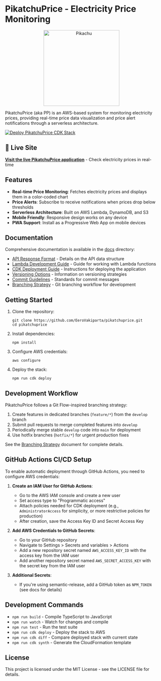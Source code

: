 # PikatchuPrice - Electricity Price Monitoring

<p align="center">
  <img src="https://www.freeiconspng.com/uploads/pikachu-transparent-29.gif" alt="Pikachu" width="250"/>
</p>

PikatchuPrice (aka PP) is an AWS-based system for monitoring electricity prices, providing real-time price data visualization and price alert notifications through a serverless architecture.

[![Deploy PikatchuPrice CDK Stack](https://github.com/EeroVakiparta/pikatchuprice/actions/workflows/cdk-deploy.yml/badge.svg)](https://github.com/EeroVakiparta/pikatchuprice/actions/workflows/cdk-deploy.yml)

## 🔴 Live Site

**[Visit the live PikatchuPrice application](http://pikatchupricestack-pikatchupricebucket69d94924-5i7w033szcqk.s3-website.eu-north-1.amazonaws.com/)** - Check electricity prices in real-time

## Features

- **Real-time Price Monitoring**: Fetches electricity prices and displays them in a color-coded chart
- **Price Alerts**: Subscribe to receive notifications when prices drop below thresholds
- **Serverless Architecture**: Built on AWS Lambda, DynamoDB, and S3
- **Mobile Friendly**: Responsive design works on any device
- **PWA Support**: Install as a Progressive Web App on mobile devices

## Documentation

Comprehensive documentation is available in the [docs](./docs) directory:

- [API Response Format](./docs/api-response-format.md) - Details on the API data structure
- [Lambda Development Guide](./docs/lambda-development-guide.md) - Guide for working with Lambda functions
- [CDK Deployment Guide](./docs/cdk-deployment-guide.md) - Instructions for deploying the application
- [Versioning Options](./docs/versioning-options.md) - Information on versioning strategies
- [Commit Guidelines](./docs/commit-guidelines.md) - Standards for commit messages
- [Branching Strategy](./docs/branching-strategy.md) - Git branching workflow for development

## Getting Started

1. Clone the repository:
   ```
   git clone https://github.com/EeroVakiparta/pikatchuprice.git
   cd pikatchuprice
   ```

2. Install dependencies:
   ```
   npm install
   ```

3. Configure AWS credentials:
   ```
   aws configure
   ```

4. Deploy the stack:
   ```
   npm run cdk deploy
   ```

## Development Workflow

PikatchuPrice follows a Git Flow-inspired branching strategy:

1. Create features in dedicated branches (`feature/*`) from the `develop` branch
2. Submit pull requests to merge completed features into `develop`
3. Periodically merge stable `develop` code into `main` for deployment
4. Use hotfix branches (`hotfix/*`) for urgent production fixes

See the [Branching Strategy](./docs/branching-strategy.md) document for complete details.

## GitHub Actions CI/CD Setup

To enable automatic deployment through GitHub Actions, you need to configure AWS credentials:

1. **Create an IAM User for GitHub Actions**:
   - Go to the AWS IAM console and create a new user
   - Set access type to "Programmatic access"
   - Attach policies needed for CDK deployment (e.g., `AdministratorAccess` for simplicity, or more restrictive policies for production)
   - After creation, save the Access Key ID and Secret Access Key

2. **Add AWS Credentials to GitHub Secrets**:
   - Go to your GitHub repository
   - Navigate to Settings > Secrets and variables > Actions
   - Add a new repository secret named `AWS_ACCESS_KEY_ID` with the access key from the IAM user
   - Add another repository secret named `AWS_SECRET_ACCESS_KEY` with the secret key from the IAM user

3. **Additional Secrets**:
   - If you're using semantic-release, add a GitHub token as `NPM_TOKEN` (see docs for details)

## Development Commands

* `npm run build`   - Compile TypeScript to JavaScript
* `npm run watch`   - Watch for changes and compile
* `npm run test`    - Run the test suite
* `npm run cdk deploy` - Deploy the stack to AWS
* `npm run cdk diff`  - Compare deployed stack with current state
* `npm run cdk synth` - Generate the CloudFormation template

## License

This project is licensed under the MIT License - see the LICENSE file for details.
